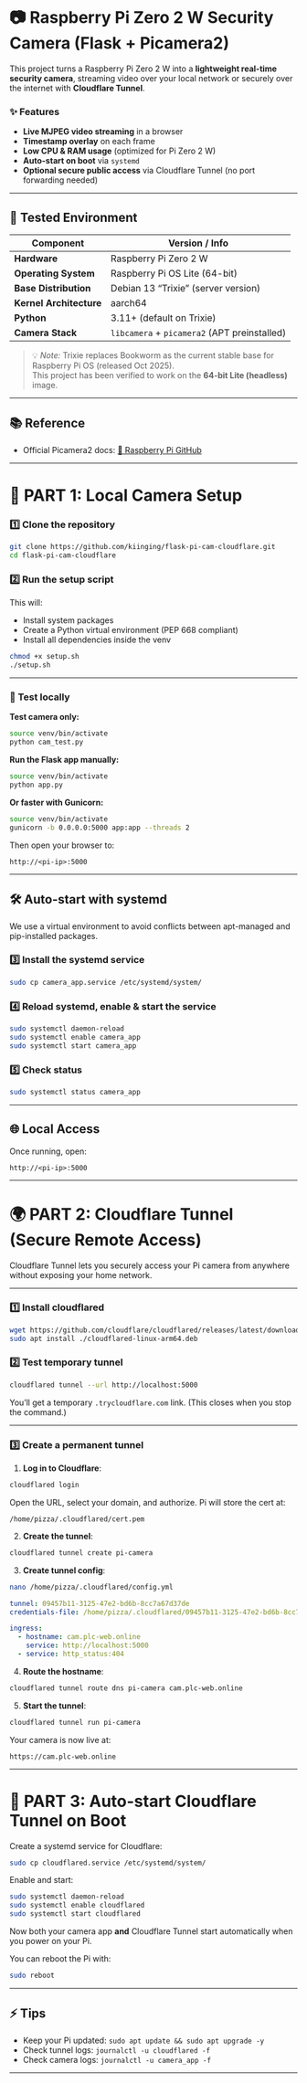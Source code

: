 # 📷 Raspberry Pi Zero 2 W Security Camera (Flask + Picamera2)

This project turns a Raspberry Pi Zero 2 W into a **lightweight real-time security camera**, streaming video over your local network or securely over the internet with **Cloudflare Tunnel**.

### ✨ Features

* **Live MJPEG video streaming** in a browser
* **Timestamp overlay** on each frame
* **Low CPU & RAM usage** (optimized for Pi Zero 2 W)
* **Auto-start on boot** via `systemd`
* **Optional secure public access** via Cloudflare Tunnel (no port forwarding needed)

---

## 🧩 Tested Environment

| Component | Version / Info |
|------------|----------------|
| **Hardware** | Raspberry Pi Zero 2 W |
| **Operating System** | Raspberry Pi OS Lite (64-bit) |
| **Base Distribution** | Debian 13 “Trixie” (server version) |
| **Kernel Architecture** | aarch64 |
| **Python** | 3.11+ (default on Trixie) |
| **Camera Stack** | `libcamera` + `picamera2` (APT preinstalled) |

> 💡 *Note:* Trixie replaces Bookworm as the current stable base for Raspberry Pi OS (released Oct 2025).  
> This project has been verified to work on the **64-bit Lite (headless)** image.


---

## 📚 Reference

* Official Picamera2 docs: [🔗 Raspberry Pi GitHub](https://github.com/raspberrypi/picamera2)

---

# 🚀 PART 1: Local Camera Setup

### 1️⃣ Clone the repository

```bash
git clone https://github.com/kiinging/flask-pi-cam-cloudflare.git
cd flask-pi-cam-cloudflare
```

### 2️⃣ Run the setup script

This will:

* Install system packages
* Create a Python virtual environment (PEP 668 compliant)
* Install all dependencies inside the venv

```bash
chmod +x setup.sh
./setup.sh
```
---

### 🧪 Test locally

**Test camera only:**

```bash
source venv/bin/activate
python cam_test.py
```

**Run the Flask app manually:**

```bash
source venv/bin/activate
python app.py
```

**Or faster with Gunicorn:**

```bash
source venv/bin/activate
gunicorn -b 0.0.0.0:5000 app:app --threads 2
```

Then open your browser to:

```
http://<pi-ip>:5000
```
---
## 🛠 Auto-start with systemd

We use a virtual environment to avoid conflicts between apt-managed and pip-installed packages.

### 3️⃣ Install the systemd service

```bash
sudo cp camera_app.service /etc/systemd/system/
```

### 4️⃣ Reload systemd, enable & start the service

```bash
sudo systemctl daemon-reload
sudo systemctl enable camera_app
sudo systemctl start camera_app
```

### 5️⃣ Check status

```bash
sudo systemctl status camera_app
```

---

## 🌐 Local Access

Once running, open:

```
http://<pi-ip>:5000
```

---

# 🌍 PART 2: Cloudflare Tunnel (Secure Remote Access)

Cloudflare Tunnel lets you securely access your Pi camera from anywhere without exposing your home network.

---

### 1️⃣ Install cloudflared

```bash
wget https://github.com/cloudflare/cloudflared/releases/latest/download/cloudflared-linux-arm64.deb
sudo apt install ./cloudflared-linux-arm64.deb
```

### 2️⃣ Test temporary tunnel

```bash
cloudflared tunnel --url http://localhost:5000
```

You’ll get a temporary `.trycloudflare.com` link.
(This closes when you stop the command.)

---

### 3️⃣ Create a permanent tunnel

1. **Log in to Cloudflare**:

```bash
cloudflared login
```

Open the URL, select your domain, and authorize.
Pi will store the cert at:

```
/home/pizza/.cloudflared/cert.pem
```

2. **Create the tunnel**:

```bash
cloudflared tunnel create pi-camera
```

3. **Create tunnel config**:

```bash
nano /home/pizza/.cloudflared/config.yml
```

```yaml
tunnel: 09457b11-3125-47e2-bd6b-8cc7a67d37de
credentials-file: /home/pizza/.cloudflared/09457b11-3125-47e2-bd6b-8cc7a67d37de.json

ingress:
  - hostname: cam.plc-web.online
    service: http://localhost:5000
  - service: http_status:404
```

4. **Route the hostname**:

```bash
cloudflared tunnel route dns pi-camera cam.plc-web.online
```

5. **Start the tunnel**:

```bash
cloudflared tunnel run pi-camera
```

Your camera is now live at:

```
https://cam.plc-web.online
```

---

# 🔄 PART 3: Auto-start Cloudflare Tunnel on Boot

Create a systemd service for Cloudflare:

```bash
sudo cp cloudflared.service /etc/systemd/system/
```


Enable and start:

```bash
sudo systemctl daemon-reload
sudo systemctl enable cloudflared
sudo systemctl start cloudflared
```

Now both your camera app **and** Cloudflare Tunnel start automatically when you power on your Pi.

You can reboot the Pi with:
```bash
sudo reboot
```
---

## ⚡ Tips

* Keep your Pi updated: `sudo apt update && sudo apt upgrade -y`
* Check tunnel logs: `journalctl -u cloudflared -f`
* Check camera logs: `journalctl -u camera_app -f`

---



